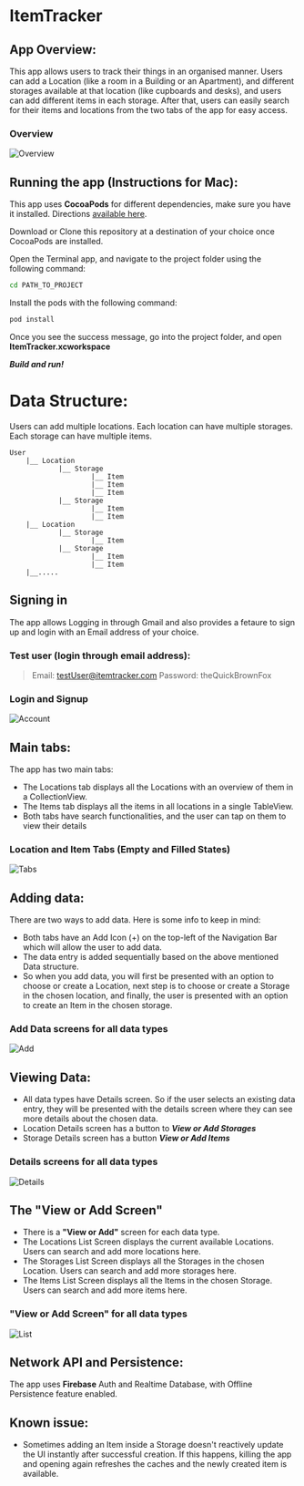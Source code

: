 # ItemTracker

## App Overview:
This app allows users to track their things in an organised manner. Users can add a Location (like a room in a Building or an Apartment), and different storages available at that location (like cupboards and desks), and users can add different items in each storage. After that, users can easily search for their items and locations from the two tabs of the app for easy access.

### Overview
![Overview](https://www.ammologic.com/wp-content/uploads/2020/05/ItemTracker-Overview.png)

## Running the app (Instructions for Mac):
This app uses **CocoaPods** for different dependencies, make sure you have it installed. Directions [available here](https://cocoapods.org/#install).

Download or Clone this repository at a destination of your choice once CocoaPods are installed.

Open the Terminal app, and navigate to the project folder using the following command:
```sh
cd PATH_TO_PROJECT
```
Install the pods with the following command:
```sh
pod install
```
Once you see the success message, go into the project folder, and open **ItemTracker.xcworkspace**

***Build and run!***

# Data Structure:
Users can add multiple locations. Each location can have multiple storages. Each storage can have multiple items.
	
	User
		|__ Location
				|__ Storage
						|__ Item
						|__ Item
						|__ Item
				|__ Storage
						|__ Item
						|__ Item
		|__ Location
				|__ Storage
						|__ Item
				|__ Storage
						|__ Item
						|__ Item
		|__.....

## Signing in
The app allows Logging in through Gmail and also provides a fetaure to sign up and login with an Email address of your choice.

### Test user (login through email address):
> Email: testUser@itemtracker.com
> Password: theQuickBrownFox

### Login and Signup
![Account](https://www.ammologic.com/wp-content/uploads/2020/05/ItemTracker-Account.png)

## Main tabs:
The app has two main tabs:
- The Locations tab displays all the Locations with an overview of them in a CollectionView.
- The Items tab displays all the items in all locations in a single TableView.
- Both tabs have search functionalities, and the user can tap on them to view their details

### Location and Item Tabs (Empty and Filled States)
![Tabs](https://www.ammologic.com/wp-content/uploads/2020/05/ItemTracker-Tabs.png)

## Adding data:
There are two ways to add data. Here is some info to keep in mind:
- Both tabs have an Add Icon (+) on the top-left of the Navigation Bar which will allow the user to add data.
- The data entry is added sequentially based on the above mentioned Data structure.
- So when you add data, you will first be presented with an option to choose or create a Location, next step is to choose or create a Storage in the chosen location, and finally, the user is presented with an option to create an Item in the chosen storage.

### Add Data screens for all data types
![Add](https://www.ammologic.com/wp-content/uploads/2020/05/ItemTracker-Add.png)

## Viewing Data:
- All data types have Details screen. So if the user selects an existing data entry, they will be presented with the details screen where they can see more details about the chosen data.
- Location Details screen has a button to ***View or Add Storages***
- Storage Details screen has a button ***View or Add Items***

### Details screens for all data types
![Details](https://www.ammologic.com/wp-content/uploads/2020/05/ItemTracker-Detail.png)

## The "View or Add Screen"
- There is a **"View or Add"** screen for each data type.
- The Locations List Screen displays the current available Locations. Users can search and add more locations here.
- The Storages List Screen displays all the Storages in the chosen Location. Users can search and add more storages here.
- The Items List Screen displays all the Items in the chosen Storage. Users can search and add more items here.

### "View or Add Screen" for all data types
![List](https://www.ammologic.com/wp-content/uploads/2020/05/ItemTracker-List.png)

## Network API and Persistence:
The app uses **Firebase** Auth and Realtime Database, with Offline Persistence feature enabled.

## Known issue:
- Sometimes adding an Item inside a Storage doesn't reactively update the UI instantly after successful creation. If this happens, killing the app and opening again refreshes the caches and the newly created item is available.
